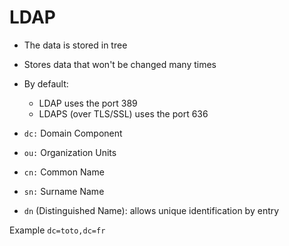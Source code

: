 # LDAP

- The data is stored in tree
- Stores data that won't be changed many times

- By default:
  - LDAP uses the port 389
  - LDAPS (over TLS/SSL) uses the port 636

- ```dc:``` Domain Component
- ```ou:``` Organization Units
- ```cn:``` Common Name
- ```sn:``` Surname Name
- ```dn``` (Distinguished Name): allows unique identification by entry

Example
```dc=toto,dc=fr```
